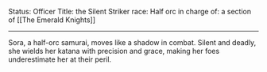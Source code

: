 Status: Officer
Title: the Silent Striker
race: Half orc
in charge of: a section of [[The Emerald Knights]]

---

Sora, a half-orc samurai, moves like a shadow in combat. Silent and deadly, she wields her katana with precision and grace, making her foes underestimate her at their peril.